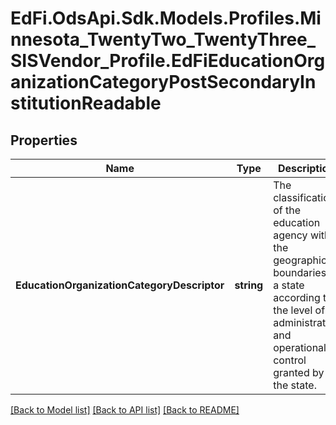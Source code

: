# EdFi.OdsApi.Sdk.Models.Profiles.Minnesota_TwentyTwo_TwentyThree_SISVendor_Profile.EdFiEducationOrganizationCategoryPostSecondaryInstitutionReadable
## Properties

Name | Type | Description | Notes
------------ | ------------- | ------------- | -------------
**EducationOrganizationCategoryDescriptor** | **string** | The classification of the education agency within the geographic boundaries of a state according to the level of administrative and operational control granted by the state. | 

[[Back to Model list]](../README.md#documentation-for-models) [[Back to API list]](../README.md#documentation-for-api-endpoints) [[Back to README]](../README.md)

